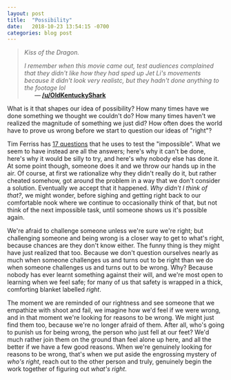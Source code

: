 ```yaml
---
layout: post
title:  "Possibility"
date:   2018-10-23 13:54:15 -0700
categories: blog post
---
```


>*Kiss of the Dragon.*
>
>*I remember when this movie came out, test audiences complained that they didn't like how they had sped up Jet Li's movements because it didn't look very realistc, but they hadn't done anything to the footage lol* 
 <br>&nbsp;&nbsp;&nbsp;&nbsp;&nbsp;&nbsp;__&mdash; [/u/OldKentuckyShark](https://www.reddit.com/user/OldKentuckyShark "/u/OldKentuckyShark")__
 
What is it that shapes our idea of possibility? How many times have we done something we thought we couldn't do? How many times haven't we realized the magnitude of something we just did? How often does the world have to prove us wrong before we start to question our ideas of "right"?

Tim Ferriss has [17 questions](https://tim.blog/2016/12/07/testing-the-impossible-17-questions-that-changed-my-life/ "Testing The Impossible: 17 Questions That Changed My Life - Tim Ferriss") that he uses to test the "impossible". What we seem to have instead are all the answers; here's why it can't be done, here's why it would be silly to try, and here's why nobody else has done it. At some point though, someone does it and we throw our hands up in the air. Of course, at first we rationalize why they didn't really do it, but rather cheated somehow, got around the problem in a way that we don't consider a solution. Eventually we accept that it happened. *Why didn't I think of that?*, we might wonder, before sighing and getting right back to our comfortable nook where we continue to occasionally think of that, but not think of the next impossible task, until someone shows us it's possible again. 

We're afraid to challenge someone unless we're sure we're right; but challenging someone and being wrong is a closer way to get to what's right, because chances are they don't know either. The funny thing is they might have just realized that too. Because we don't question ourselves nearly as much when someone challenges us and turns out to be right than we do when someone challenges us and turns out to be wrong. Why? Because nobody has ever learnt something against their will, and we're most open to learning when we feel safe; for many of us that safety is wrapped in a thick, comforting blanket labelled *right*. 

The moment we are reminded of our rightness and see someone that we empathize with shoot and fail, we imagine how we'd feel if we were wrong, and in that moment we're looking for reasons to be wrong. We might just find them too, because we're no longer afraid of them. After all, who's going to punish us for being wrong, the person who just fell at our feet? We'd much rather join them on the ground than feel alone up here, and all the better if we have a few good reasons. When we're genuinely looking for reasons to be wrong, that's when we put aside the engrossing mystery of *who's right*, reach out to the other person and truly, genuinely begin the work together of figuring out *what's right*.
